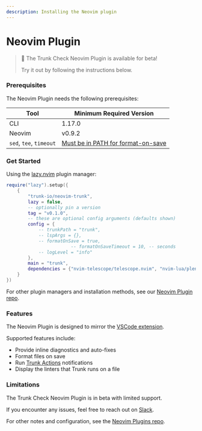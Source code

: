 ```yaml
---
description: Installing the Neovim plugin
---
```


# Neovim Plugin

> 📘 The Trunk Check Neovim Plugin is available for beta!
>
> Try it out by following the instructions below.

### Prerequisites

The Neovim Plugin needs the following prerequisites:

| Tool                    | Minimum Required Version                                                                     |
| ----------------------- | -------------------------------------------------------------------------------------------- |
| CLI                     | 1.17.0                                                                                       |
| Neovim                  | v0.9.2                                                                                       |
| `sed`, `tee`, `timeout` | [Must be in PATH for format-on-save](https://github.com/trunk-io/neovim-trunk#prerequisites) |

### Get Started

Using the [lazy.nvim](https://github.com/folke/lazy.nvim#readme) plugin manager:

```lua
require("lazy").setup({
    {
        "trunk-io/neovim-trunk",
        lazy = false,
        -- optionally pin a version
        tag = "v0.1.0",
        -- these are optional config arguments (defaults shown)
        config = {
            -- trunkPath = "trunk",
            -- lspArgs = {},
            -- formatOnSave = true,
                        -- formatOnSaveTimeout = 10, -- seconds
            -- logLevel = "info"
        },
        main = "trunk",
        dependencies = {"nvim-telescope/telescope.nvim", "nvim-lua/plenary.nvim"}
    }
})
```

For other plugin managers and installation methods, see our [Neovim Plugin repo](https://github.com/trunk-io/neovim-trunk#installation).

### Features

The Neovim Plugin is designed to mirror the [VSCode extension](https://docs.trunk.io/check/ide-integration/vs-code).

Supported features include:

- Provide inline diagnostics and auto-fixes
- Format files on save
- Run [Trunk Actions](https://docs.trunk.io/check/advanced-setup/actions) notifications
- Display the linters that Trunk runs on a file

### Limitations

The Trunk Check Neovim Plugin is in beta with limited support.

If you encounter any issues, feel free to reach out on [Slack](https://slack.trunk.io).

For other notes and configuration, see the [Neovim Plugins repo](https://github.com/trunk-io/neovim-trunk#trunk-check-neovim-plugin).

